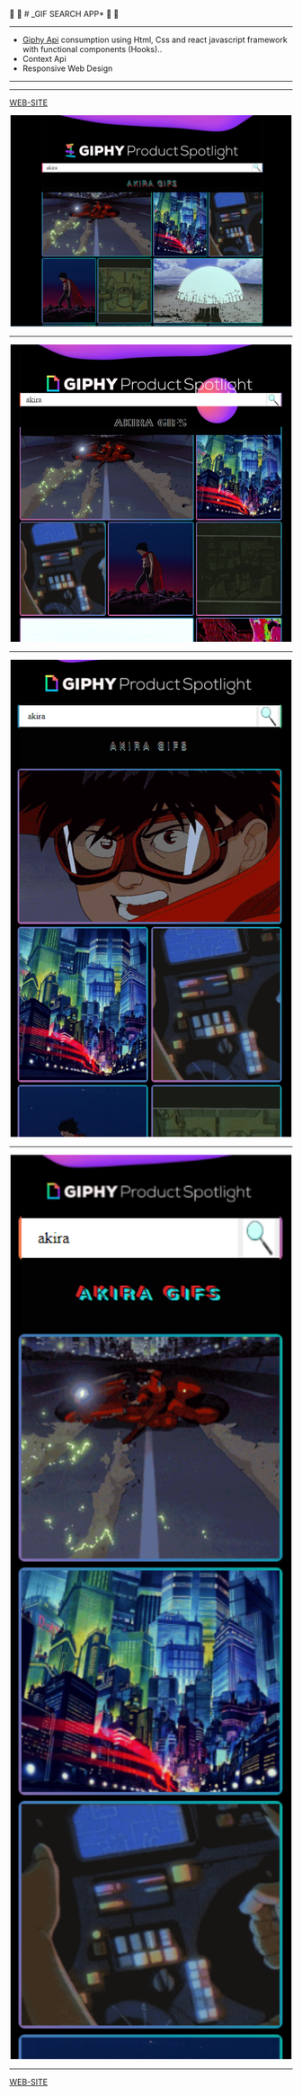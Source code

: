 :small_blue_diamond: :small_red_triangle_down: # \_GIF SEARCH APP* :small_red_triangle_down: :small_blue_diamond:

---

-  [Giphy Api](https://developers.giphy.com/ "Giphy Api") consumption using Html, Css and react javascript framework with functional components (Hooks)..
-   Context Api
-   Responsive Web Design

---

---

[WEB-SITE](https://giphygifsapp.netlify.app/ "WEB-SITE")

<p align="center">
  <img width="500" src="./src/readmeImages/screenshot1.PNG">
</p>

---

<p align="center">
  <img width="500" src="./src/readmeImages/screenshot2.PNG">
</p>

---

<p align="center">
  <img width="500" src="./src/readmeImages/screenshot3.PNG">
</p>

---

<p align="center">
  <img width="500" src="./src/readmeImages/screenshot4.PNG">
</p>

---

[WEB-SITE](https://giphygifsapp.netlify.app/ "WEB-SITE")

